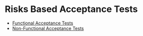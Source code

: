 # Risks Based Acceptance Tests

- [Functional Acceptance Tests](./functional)
- [Non-Functional Acceptance Tests](./non_functional)
